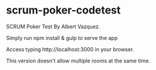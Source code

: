 # scrum-poker-codetest
SCRUM Poker Test By Albert Vazquez.

Simply run npm install & gulp to serve the app

Access typing http://localhost:3000 in your browser.

This version doesn't allow multiple rooms at the same time.
